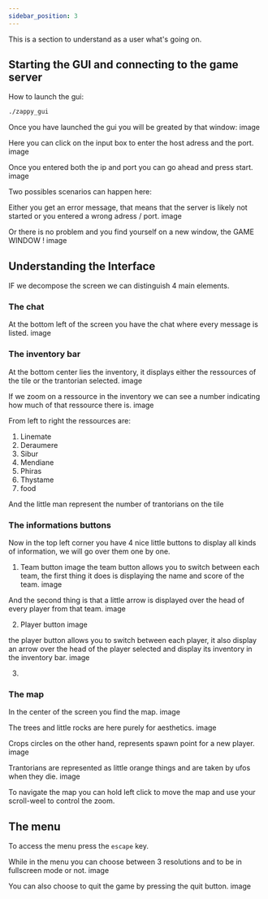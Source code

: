 ```yaml
---
sidebar_position: 3
---
```


This is a section to understand as a user what's going on.

## Starting the GUI and connecting to the game server

How to launch the gui:
```bash
./zappy_gui
```

Once you have launched the gui you will be greated by that window:
image

Here you can click on the input box to enter the host adress and the port.
image

Once you entered both the ip and port you can go ahead and press start.
image

Two possibles scenarios can happen here:

Either you get an error message, that means that the server is likely not started or you entered a wrong adress / port.
image

Or there is no problem and you find yourself on a new window, the GAME WINDOW !
image

## Understanding the Interface

IF we decompose the screen we can distinguish 4 main elements.

### The chat

At the bottom left of the screen you have the chat where every message is listed.
image

### The inventory bar

At the bottom center lies the inventory, it displays either the ressources of the tile or the trantorian selected.
image

If we zoom on a ressource in the inventory we can see a number indicating how much of that ressource there is.
image

From left to right the ressources are:
1. Linemate
2. Deraumere
3. Sibur
4. Mendiane
5. Phiras
6. Thystame
7. food

And the little man represent the number of trantorians on the tile

### The informations buttons

Now in the top left corner you have 4 nice little buttons to display all kinds of information, we will go over them one by one.

1. Team button
image
the team button allows you to switch between each team, the first thing it does is displaying the name and score of the team.
image

And the second thing is that a little arrow is displayed over the head of every player from that team.
image

2. Player button
image

the player button allows you to switch between each player, it also display an arrow over the head of the player selected and display its inventory in the inventory bar.
image

3. 



### The map

In the center of the screen you find the map.
image

The trees and little rocks are here purely for aesthetics.
image

Crops circles on the other hand, represents spawn point for a new player.
image

Trantorians are represented as little orange things and are taken by ufos when they die.
image

To navigate the map you can hold left click to move the map and use your scroll-weel to control the zoom.

## The menu

To access the menu press the `escape` key. 

While in the menu you can choose between 3 resolutions and to be in fullscreen mode or not.
image

You can also choose to quit the game by pressing the quit button.
image

